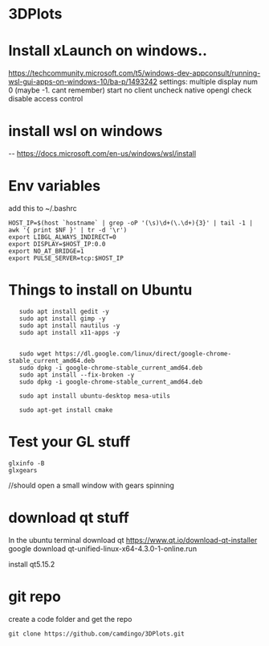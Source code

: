 # 3DPlots

# Install xLaunch on windows.. 
https://techcommunity.microsoft.com/t5/windows-dev-appconsult/running-wsl-gui-apps-on-windows-10/ba-p/1493242
settings:
multiple
display num 0 (maybe -1. cant remember)
start no client
uncheck native opengl
check disable access control

# install wsl on windows
-- https://docs.microsoft.com/en-us/windows/wsl/install

# Env variables
add this to ~/.bashrc

```                                               
HOST_IP=$(host `hostname` | grep -oP '(\s)\d+(\.\d+){3}' | tail -1 | awk '{ print $NF }' | tr -d '\r')                  
export LIBGL_ALWAYS_INDIRECT=0                                                                                          
export DISPLAY=$HOST_IP:0.0                                                                                             
export NO_AT_BRIDGE=1                                                                                                   
export PULSE_SERVER=tcp:$HOST_IP
```

# Things to install on Ubuntu
```
   sudo apt install gedit -y
   sudo apt install gimp -y
   sudo apt install nautilus -y
   sudo apt install x11-apps -y
    
    
   sudo wget https://dl.google.com/linux/direct/google-chrome-stable_current_amd64.deb
   sudo dpkg -i google-chrome-stable_current_amd64.deb
   sudo apt install --fix-broken -y
   sudo dpkg -i google-chrome-stable_current_amd64.deb
   
   sudo apt install ubuntu-desktop mesa-utils
   
   sudo apt-get install cmake
  ```    
# Test your GL stuff
```
glxinfo -B
glxgears
```
//should open a small window with gears spinning


# download qt stuff
In the ubuntu terminal download qt 
https://www.qt.io/download-qt-installer
google download qt-unified-linux-x64-4.3.0-1-online.run

install qt5.15.2

# git repo

create a code folder and get the repo
```
git clone https://github.com/camdingo/3DPlots.git
```


